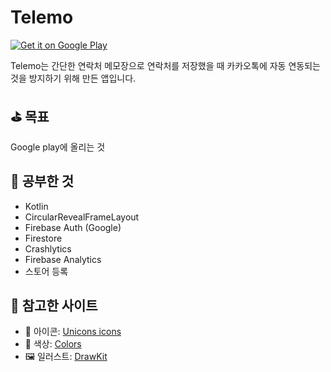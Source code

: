 # Telemo
<a href='https://play.google.com/store/apps/details?id=com.choo827.telemo&pcampaignid=pcampaignidMKT-Other-global-all-co-prtnr-py-PartBadge-Mar2515-1'><img alt='Get it on Google Play' src='https://play.google.com/intl/en_us/badges/static/images/badges/en_badge_web_generic.png'/></a>

Telemo는 간단한 연락처 메모장으로 연락처를 저장했을 때 카카오톡에 자동 연동되는 것을 방지하기 위해 만든 앱입니다.

## ⛳️ 목표
Google play에 올리는 것

## 🔬 공부한 것
- Kotlin
- CircularRevealFrameLayout
- Firebase Auth (Google)
- Firestore
- Crashlytics
- Firebase Analytics
- 스토어 등록

## 🔭 참고한 사이트
- 🚮 아이콘: [Unicons icons](https://iconscout.com/unicons)
- 🎨 색상: [Colors](http://clrs.cc/)
- 🖼 일러스트: [DrawKit](https://www.drawkit.io/)
